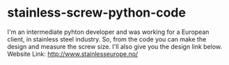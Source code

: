 # stainless-screw-python-code
I'm an intermediate pyhton developer and was working for a European client, in stainless steel industry. So, from the code you can make the design and measure the screw size. I'll also give you the design link below.
Website Link: http://www.stainlesseurope.no/
